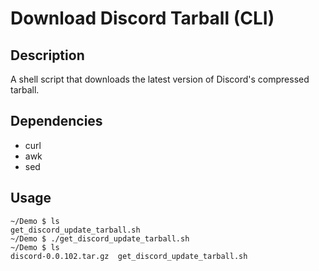 # Download Discord Tarball (CLI)

## Description

A shell script that downloads the latest version of Discord's compressed tarball.

## Dependencies

- curl
- awk
- sed

## Usage
```
~/Demo $ ls
get_discord_update_tarball.sh
~/Demo $ ./get_discord_update_tarball.sh
~/Demo $ ls
discord-0.0.102.tar.gz  get_discord_update_tarball.sh
```
